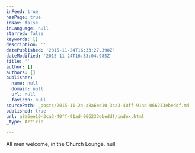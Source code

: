 ```yaml
---
inFeed: true
hasPage: true
inNav: false
inLanguage: null
starred: false
keywords: []
description: ''
datePublished: '2015-11-24T16:33:27.390Z'
dateModified: '2015-11-24T16:33:04.985Z'
title: ''
author: []
authors: []
publisher:
  name: null
  domain: null
  url: null
  favicon: null
sourcePath: _posts/2015-11-24-a8a6ee10-3ca3-40ff-91ad-066233ebeddf.md
published: true
url: a8a6ee10-3ca3-40ff-91ad-066233ebeddf/index.html
_type: Article

---
```

All men welcome, in the Church Lounge.  null